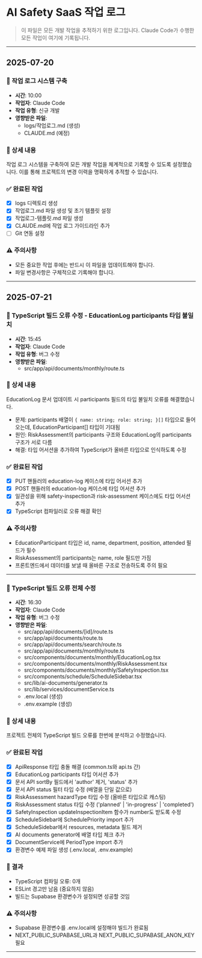 # AI Safety SaaS 작업 로그

> 이 파일은 모든 개발 작업을 추적하기 위한 로그입니다.
> Claude Code가 수행한 모든 작업이 여기에 기록됩니다.

---

## 2025-07-20

### 🔧 작업 로그 시스템 구축
- **시간**: 10:00
- **작업자**: Claude Code
- **작업 유형**: 신규 개발
- **영향받은 파일**:
  - logs/작업로그.md (생성)
  - CLAUDE.md (예정)

### 📝 상세 내용
작업 로그 시스템을 구축하여 모든 개발 작업을 체계적으로 기록할 수 있도록 설정했습니다.
이를 통해 프로젝트의 변경 이력을 명확하게 추적할 수 있습니다.

### ✅ 완료된 작업
- [x] logs 디렉토리 생성
- [x] 작업로그.md 파일 생성 및 초기 템플릿 설정
- [x] 작업로그-템플릿.md 파일 생성
- [x] CLAUDE.md에 작업 로그 가이드라인 추가
- [ ] Git 연동 설정

### ⚠️ 주의사항
- 모든 중요한 작업 후에는 반드시 이 파일을 업데이트해야 합니다.
- 파일 변경사항은 구체적으로 기록해야 합니다.

---

## 2025-07-21

### 🔧 TypeScript 빌드 오류 수정 - EducationLog participants 타입 불일치
- **시간**: 15:45
- **작업자**: Claude Code
- **작업 유형**: 버그 수정
- **영향받은 파일**:
  - src/app/api/documents/monthly/route.ts

### 📝 상세 내용
EducationLog 문서 업데이트 시 participants 필드의 타입 불일치 오류를 해결했습니다.
- 문제: participants 배열이 `{ name: string; role: string; }[]` 타입으로 들어오는데, EducationParticipant[] 타입이 기대됨
- 원인: RiskAssessment의 participants 구조와 EducationLog의 participants 구조가 서로 다름
- 해결: 타입 어서션을 추가하여 TypeScript가 올바른 타입으로 인식하도록 수정

### ✅ 완료된 작업
- [x] PUT 핸들러의 education-log 케이스에 타입 어서션 추가
- [x] POST 핸들러의 education-log 케이스에 타입 어서션 추가
- [x] 일관성을 위해 safety-inspection과 risk-assessment 케이스에도 타입 어서션 추가
- [x] TypeScript 컴파일러로 오류 해결 확인

### ⚠️ 주의사항
- EducationParticipant 타입은 id, name, department, position, attended 필드가 필수
- RiskAssessment의 participants는 name, role 필드만 가짐
- 프론트엔드에서 데이터를 보낼 때 올바른 구조로 전송하도록 주의 필요

---

### 🎯 TypeScript 빌드 오류 전체 수정
- **시간**: 16:30
- **작업자**: Claude Code
- **작업 유형**: 버그 수정
- **영향받은 파일**:
  - src/app/api/documents/[id]/route.ts
  - src/app/api/documents/route.ts
  - src/app/api/documents/search/route.ts
  - src/app/api/documents/monthly/route.ts
  - src/components/documents/monthly/EducationLog.tsx
  - src/components/documents/monthly/RiskAssessment.tsx
  - src/components/documents/monthly/SafetyInspection.tsx
  - src/components/schedule/ScheduleSidebar.tsx
  - src/lib/ai-documents/generator.ts
  - src/lib/services/documentService.ts
  - .env.local (생성)
  - .env.example (생성)

### 📝 상세 내용
프로젝트 전체의 TypeScript 빌드 오류를 한번에 분석하고 수정했습니다.

### ✅ 완료된 작업
- [x] ApiResponse 타입 충돌 해결 (common.ts와 api.ts 간)
- [x] EducationLog participants 타입 어서션 추가
- [x] 문서 API sortBy 필드에서 'author' 제거, 'status' 추가
- [x] 문서 API status 필터 타입 수정 (배열을 단일 값으로)
- [x] RiskAssessment hazardType 타입 수정 (올바른 타입으로 캐스팅)
- [x] RiskAssessment status 타입 수정 ('planned' | 'in-progress' | 'completed')
- [x] SafetyInspection updateInspectionItem 함수가 number도 받도록 수정
- [x] ScheduleSidebar에 SchedulePriority import 추가
- [x] ScheduleSidebar에서 resources, metadata 필드 제거
- [x] AI documents generator에 배열 타입 체크 추가
- [x] DocumentService에 PeriodType import 추가
- [x] 환경변수 예제 파일 생성 (.env.local, .env.example)

### 🎉 결과
- TypeScript 컴파일 오류: 0개
- ESLint 경고만 남음 (중요하지 않음)
- 빌드는 Supabase 환경변수가 설정되면 성공할 것임

### ⚠️ 주의사항
- Supabase 환경변수를 .env.local에 설정해야 빌드가 완료됨
- NEXT_PUBLIC_SUPABASE_URL과 NEXT_PUBLIC_SUPABASE_ANON_KEY 필요

---